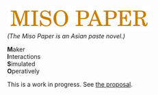 ![MISO PAPER](banner.png)  
_(The Miso Paper is an Asian paste novel.)_

**M**aker  
**I**nteractions  
**S**imulated  
**O**peratively


This is a work in progress. See [the proposal](proposal/proposal.md).
